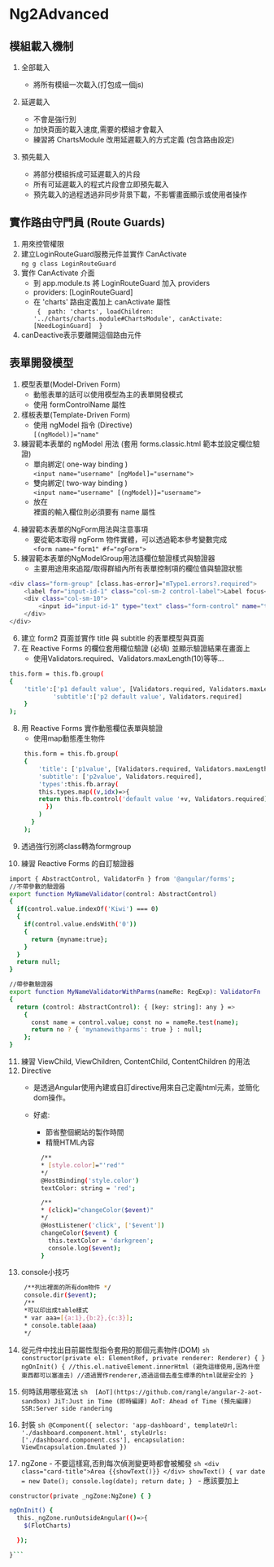 # Ng2Advanced

## 模組載入機制
  1. 全部載入  
     - 將所有模組一次載入(打包成一個js)  

  2. 延遲載入  
     - 不會是強行別  
     - 加快頁面的載入速度,需要的模組才會載入  
     - 練習將 ChartsModule 改用延遲載入的方式定義 (包含路由設定)  

  3. 預先載入  
     - 將部分模組拆成可延遲載入的片段  
     - 所有可延遲載入的程式片段會立即預先載入  
     - 預先載入的過程透過非同步背景下載，不影響畫面顯示或使用者操作  

## 實作路由守門員 (Route Guards)

1. 用來控管權限
2. 建立LoginRouteGuard服務元件並實作 CanActivate  
    `ng g class LoginRouteGuard`
3. 實作 CanActivate 介面  
    - 到 app.module.ts 將 LoginRouteGuard 加入 providers  
    - providers: [LoginRouteGuard]  
    - 在 'charts' 路由定義加上 canActivate 屬性  
      `
        { 
            path: 'charts',
            loadChildren: '../charts/charts.module#ChartsModule',
            canActivate:[NeedLoginGuard] 
        }`  
4. canDeactive表示要離開這個路由元件  

## 表單開發模型  
1. 模型表單(Model-Driven Form) 
    - 動態表單的話可以使用模型為主的表單開發模式  
    - 使用 formControlName 屬性  
2. 樣板表單(Template-Driven Form)  
    - 使用 ngModel 指令 (Directive)    
    `[(ngModel)]="name"`  
3. 練習範本表單的 ngModel 用法 (套用 forms.classic.html 範本並設定欄位驗證)  
    - 單向綁定( one-way binding )  
    `<input name="username" [ngModel]="username">`  
    - 雙向綁定( two-way binding )  
    `<input name="username" [(ngModel)]="username">`  
    - 放在 <form> 裡面的輸入欄位則必須要有 name 屬性    
4. 練習範本表單的NgForm用法與注意事項  
    - 要從範本取得 ngForm 物件實體，可以透過範本參考變數完成  
    `<form name="form1" #f="ngForm">`  
5. 練習範本表單的NgModelGroup用法語欄位驗證樣式與驗證器  
    - 主要用途用來追蹤/取得群組內所有表單控制項的欄位值與驗證狀態  
```sh
<div class="form-group" [class.has-error]="mType1.errors?.required">
    <label for="input-id-1" class="col-sm-2 control-label">Label focus</label>
    <div class="col-sm-10">
        <input id="input-id-1" type="text" class="form-control" name="type1" #mType1="ngModel" [required]="!mTitle.errors?.required" [(ngModel)]="data.type1">
    </div>
</div>
```
6. 建立 form2 頁面並實作 title 與 subtitle 的表單模型與頁面  
7. 在 Reactive Forms 的欄位套用欄位驗證 (必填) 並顯示驗證結果在畫面上  
   - 使用Validators.required、Validators.maxLength(10)等等...  
```sh
this.form = this.fb.group(
{
    'title':['p1 default value', [Validators.required, Validators.maxLength(10)]],
            'subtitle':['p2 default value', Validators.required]
    }
);
```

8. 用 Reactive Forms 實作動態欄位表單與驗證  
   - 使用map動態產生物件  
```sh
    this.form = this.fb.group(
    {
        'title': ['p1value', [Validators.required, Validators.maxLength(10)]],
        'subtitle': ['p2value', Validators.required],
        'types':this.fb.array(
        this.types.map((v,idx)=>{
        return this.fb.control('default value '+v, Validators.required);
          })
        )
      }
    );
```

9. 透過強行別將class轉為formgroup  

10. 練習 Reactive Forms 的自訂驗證器  
```sh
import { AbstractControl, ValidatorFn } from '@angular/forms';
//不帶參數的驗證器
export function MyNameValidator(control: AbstractControl)
{
  if(control.value.indexOf('Kiwi') === 0)
  {
    if(control.value.endsWith('0'))
    {
      return {myname:true};
    }
  }
  return null;
}

//帶參數驗證器
export function MyNameValidatorWithParms(nameRe: RegExp): ValidatorFn
{
  return (control: AbstractControl): { [key: string]: any } =>
    {
      const name = control.value; const no = nameRe.test(name);
      return no ? { 'mynamewithparms': true } : null;
    };
}    
```

11. 練習 ViewChild, ViewChildren, ContentChild, ContentChildren 的用法
12. Directive
    - 是透過Angular使用內建或自訂directive用來自己定義html元素，並簡化dom操作。
    - 好處:
      - 節省整個網站的製作時間
      - 精簡HTML內容

      ```sh
        /**
        * [style.color]="'red'"
        */
        @HostBinding('style.color')
        textColor: string = 'red';

        /**
        * (click)="changeColor($event)"
        */
        @HostListener('click', ['$event'])
        changeColor($event) {
          this.textColor = 'darkgreen';
          console.log($event);
        }
      ```
13. console小技巧
  ```sh
      /**列出裡面的所有dom物件 */
      console.dir($event);
      /**
      *可以印出成table樣式
      * var aaa=[{a:1},{b:2},{c:3}];
      * console.table(aaa)
      */
  ```
  14. 從元件中找出目前屬性型指令套用的那個元素物件(DOM)
    ```sh
    constructor(private el: ElementRef, private renderer: Renderer) { }
    ngOnInit() {
      //this.el.nativeElement.innerHtml (避免這樣使用,因為什麼東西都可以塞進去)
      //透過實作renderer,透過這個去產生標準的html就是安全的
    }```  
  15. 何時該用哪些寫法
    ```sh 
    [AoT](https://github.com/rangle/angular-2-aot-sandbox)
    JiT:Just in Time (即時編譯)
    AoT: Ahead of Time (預先編譯)
    SSR:Server side randering```

  16. 封裝
    ```sh
    @Component({
    selector: 'app-dashboard',
    templateUrl: './dashboard.component.html',
    styleUrls: ['./dashboard.component.css'],
    encapsulation: ViewEncapsulation.Emulated
    })```

  17. ngZone
    - 不要這樣寫,否則每次偵測變更時都會被觸發
    ```sh
    <div class="card-title">Area {{showText()}}
    </div>
      showText() {
     var date = new Date();
     console.log(date);
    return date;
    }
    ```
    - 應該要加上
  ```sh
  constructor(private _ngZone:NgZone) { }

  ngOnInit() {
    this._ngZone.runOutsideAngular(()=>{
      $(FlotCharts)

    });

  }```
